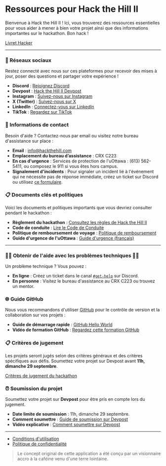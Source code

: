 # Ressources pour Hack the Hill II

Bienvenue à Hack the Hill II ! Ici, vous trouverez des ressources essentielles pour vous aider à mener à bien votre projet ainsi que des informations importantes sur le hackathon. Bon hack !

[Livret Hacker](https://drive.google.com/file/d/1pXXV3SX8MKX23KIFO08_8BMc4GFNPfWx/view)

---

### 📱 Réseaux sociaux

Restez connecté avec nous sur ces plateformes pour recevoir des mises à jour, poser des questions et partager votre expérience !

- **Discord** : [Rejoignez Discord](https://discord.gg/Hkn8PCk8uR)
- **Devpost** : [Hack the Hill II Devpost](https://hackthehill-ii.devpost.com/)
- **Instagram** : [Suivez-nous sur Instagram](https://www.instagram.com/hackthehill/)
- **X (Twitter)** : [Suivez-nous sur X](https://x.com/hackthehill_)
- **LinkedIn** : [Connectez-vous sur LinkedIn](https://linkedin.com/company/hackthehill)
- **TikTok** : [Regardez sur TikTok](https://tiktok.com/hackthehill)

### 📣 Informations de contact

Besoin d'aide ? Contactez-nous par email ou visitez notre bureau d'assistance sur place :

- **Email** : [info@hackthehill.com](mailto:info@hackthehill.com)
- **Emplacement du bureau d’assistance** : CRX C223
- **En cas d'urgence** : Services de protection de l'uOttawa : (613) 562-5411, ou composez le 911 si vous êtes hors campus.
- **Signalement d'incidents** : Pour signaler un incident lié à l'événement qui ne nécessite pas de réponse immédiate, créez un ticket sur Discord ou utilisez [ce formulaire](https://docs.google.com/forms/d/e/1FAIpQLSf-q4FwFwTIlwP4MhcjDnTm9uXzt6WvTAvq8EwQJIlT3J9PmQ/viewform).

### 📋 Documents clés et politiques

Voici les documents et politiques importants que vous devriez consulter pendant le hackathon :

- **Règlement du hackathon** : [Consultez les règles de Hack the Hill II](https://docs.google.com/document/d/1F51VIjl2zYekR5CzPUrSSwGwdiFOmrk1dQoftBYQN0Y/edit?usp=sharing)
- **Code de conduite** : [Lire le Code de Conduite](https://docs.google.com/document/d/1thE_Ia595Cz9YaD8gTbyZ3gnZiBSgkLgl0wwGSANczc/edit?usp=sharing)
- **Politique de remboursement de voyage** : [Politique de remboursement](https://docs.google.com/document/d/1MejSNJ-8YAfW_ENU6bRZVji4k_gsXD1pDRkhX1Bkx5A/edit?usp=sharing)
- **Guide d'urgence de l'uOttawa** : [Guide d'urgence (français)](https://www.uottawa.ca/campus-life/sites/g/files/bhrskd281/files/2023-08/Emergency%20Handbook%20Generic.pdf)

---

### 🙋‍♂️ Obtenir de l'aide avec les problèmes techniques 🙋‍♀️

Un problème technique ? Vous pouvez :

- **En ligne** : Créez un ticket dans le canal [`#get-help`](https://discord.gg/ryFTjgx4xR) sur Discord.
- **En personne** : Visitez le bureau d'assistance au CRX C223 ou trouvez un mentor.

### 🌐 Guide GitHub

Nous vous recommandons d'utiliser [GitHub](http://github.com/) pour le contrôle de version et la collaboration sur vos projets :

- **Guide de démarrage rapide** : [GitHub Hello World](https://docs.github.com/en/get-started/quickstart/hello-world)
- **Vidéo de formation GitHub** : [Regardez cette formation GitHub](https://www.youtube.com/watch?v=noZnOSpcjYY&ab_channel=GitHubTraining%26Guides)

### 📋 Critères de jugement

Les projets seront jugés selon des critères généraux et des critères spécifiques aux défis. Soumettez votre projet sur Devpost avant **11h, dimanche 29 septembre**.

[Critères de jugement du hackathon](https://docs.google.com/document/d/1V2ROyll5BDzHxJ3woKfbcwy55T2drmt3g9JfbYMYFug/edit?usp=sharing)

### ⏰ Soumission du projet

Soumettez votre projet sur **Devpost** pour être pris en compte lors du jugement.

- **Date limite de soumission** : 11h, dimanche 29 septembre.
- **Comment soumettre** : [Guide de soumission sur Devpost](https://help.devpost.com/hc/en-us/articles/360054999651-How-to-enter-a-submission)
- **Vidéo explicative** : [Comment soumettre sur Devpost](https://www.youtube.com/watch?v=vCa7QFFthfU)

---

- [Conditions d'utilisation](https://docs.google.com/document/d/149kUCf4PXmd2GvIgGNt8MXiMz6BJfDiIEMdNzUti_Kc/edit)
- [Politique de confidentialité](https://docs.google.com/document/d/1hhsl6WrrZtDz_mbeW7wDBS70Ozrbe6-aL06vqIh2550/edit)

> Le concept original de cette application a été conçu par un visionnaire accro à la caféine venu d'une terre lointaine.
